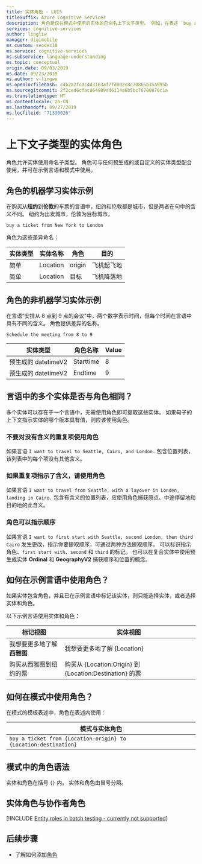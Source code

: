 ```yaml
---
title: 实体角色 - LUIS
titleSuffix: Azure Cognitive Services
description: 角色是仅在模式中使用的实体的已命名上下文子类型。 例如，在表述 `buy a ticket from New York to London` 中，纽约和伦敦都是城市，但是两者在句中的含义不同。 纽约为出发城市，伦敦为目标城市。
services: cognitive-services
author: lingliw
manager: digimobile
ms.custom: seodec18
ms.service: cognitive-services
ms.subservice: language-understanding
ms.topic: conceptual
origin.date: 09/03/2019
ms.date: 09/23/2019
ms.author: v-lingwu
ms.openlocfilehash: c4b2a2fcac4d3163af7fd002c8c70865b35a995b
ms.sourcegitcommit: 2f2ced6cfaca64989ad6114a6b5bc76700870c1a
ms.translationtype: HT
ms.contentlocale: zh-CN
ms.lasthandoff: 09/27/2019
ms.locfileid: "71330026"
---
```

# <a name="entity-roles-for-contextual-subtypes"></a>上下文子类型的实体角色

角色允许实体使用命名子类型。 角色可与任何预生成的或自定义的实体类型配合使用，并可在示例言语和模式中使用。 

<a name="example-role-for-entities"></a>
<a name="roles-with-prebuilt-entities"></a>

## <a name="machine-learned-entity-example-of-roles"></a>角色的机器学习实体示例

在购买从**纽约**到**伦敦**的车票的言语中，纽约和伦敦都是城市，但是两者在句中的含义不同。 纽约为出发城市，伦敦为目标城市。 

```
buy a ticket from New York to London
```

角色为这些差异命名：

|实体类型|实体名称|角色|目的|
|--|--|--|--|
|简单|Location|origin|飞机起飞地|
|简单|Location|目标|飞机降落地|

## <a name="non-machine-learned-entity-example-of-roles"></a>角色的非机器学习实体示例

在言语“安排从 8 点到 9 点的会议”中，两个数字表示时间，但每个时间在言语中具有不同的含义。 角色提供差异的名称。 

```
Schedule the meeting from 8 to 9
```

|实体类型|角色名称|Value|
|--|--|--|
|预生成的 datetimeV2|Starttime|8|
|预生成的 datetimeV2|Endtime|9|

## <a name="are-multiple-entities-in-an-utterance-the-same-thing-as-roles"></a>言语中的多个实体是否与角色相同？ 

多个实体可以存在于一个言语中，无需使用角色即可提取这些实体。 如果句子的上下文指示实体的哪个版本具有值，则应该使用角色。 

### <a name="dont-use-roles-for-duplicates-without-meaning"></a>不要对没有含义的重复项使用角色

如果言语 `I want to travel to Seattle, Cairo, and London.` 包含位置列表，该列表中的每个项没有其他含义。 

### <a name="use-roles-if-duplicates-indicate-meaning"></a>如果重复项指示了含义，请使用角色

如果言语 `I want to travel from Seattle, with a layover in Londen, landing in Cairo.` 包含有含义的位置列表，应使用角色捕获原点、中途停留地和目的地的此含义。

### <a name="roles-can-indicate-order"></a>角色可以指示顺序

如果言语 `I want to first start with Seattle, second London, then third Cairo` 发生更改，指示你要提取顺序，可通过两种方法提取顺序。 可以标识指示角色、`first start with`、`second` 和 `third` 的标记。 也可以在复合实体中使用预生成实体 **Ordinal** 和 **GeographyV2** 捕获顺序和位置的概念。 

## <a name="how-are-roles-used-in-example-utterances"></a>如何在示例言语中使用角色？

如果实体包含角色，并且已在示例言语中标记该实体，则只能选择实体，或者选择实体和角色。 

以下示例言语使用实体和角色：

|标记视图|实体视图|
|--|--|
|我想要更多地了解**西雅图**|我想要更多地了解 {Location}|
|购买从西雅图到纽约的票|购买从 {Location:Origin} 到 {Location:Destination} 的票|

## <a name="how-are-roles-used-in-patterns"></a>如何在模式中使用角色？
在模式的模板表述中，角色在表述内使用： 

|模式与实体角色|
|--|
|`buy a ticket from {Location:origin} to {Location:destination}`|


## <a name="role-syntax-in-patterns"></a>模式中的角色语法
实体和角色在括号 `{}` 内。 实体和角色由冒号分隔。 

## 实体角色与协作者角色 <a name="roles-versus-hierarchical-entities"></a>

[!INCLUDE [Entity roles in batch testing - currently not supported](../../../includes/cognitive-services-luis-roles-not-supported-in-batch-testing.md)]

## <a name="next-steps"></a>后续步骤

* 了解如何添加[角色](luis-how-to-add-entities.md#add-a-role-to-pattern-based-entity)




